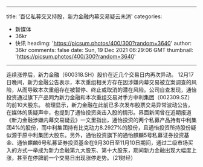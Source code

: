 
---
title: '​百亿私募交叉持股，新力金融内幕交易疑云未消'
categories: 
 - 新媒体
 - 36kr
 - 快讯
headimg: 'https://picsum.photos/400/300?random=3640'
author: 36kr
comments: false
date: Sun, 19 Dec 2021 06:29:06 GMT
thumbnail: 'https://picsum.photos/400/300?random=3640'
---

<div>   
连续涨停后，新力金融（600318.SH）股价在近几个交易日内再次异动。
12月17日晚间，新力金融公告表示，本次重组相关方存在因涉嫌内幕交易被立案调查的风险，从而导致本次重组存在被暂停、终止或取消的潜在风险。公司自查发现，通怡投资通过旗下产品同为新力金融和本次重组交易对手方中利集团（002309.SZ）的前10大股东。
梳理显示，新力金融在此前已多次发布股票交易异常波动公告，在媒体的质疑声中，也提到了通怡投资突击入股的情形。界面新闻曾在近期报道《新力金融涉嫌内幕交易疑云》一文里指出，通怡投资的两个私募产品持有中利集团4%的股份，而中利集团持有比克动力8.2927%的股份，且通怡投资所持股份疑似源于原中利集团大股东。另外，通怡投资旗下的通怡麒麟5号私募证券投资基金、通怡麒麟6号私募证券投资基金在9月30日至11月10日期间，通过二级市场买入的方式一举成为新力金融第九大股东、第十大股东，期间新力金融出现大幅度上涨，甚至在停牌前一个交易日出现涨停走势。（21财经）  
</div>
            